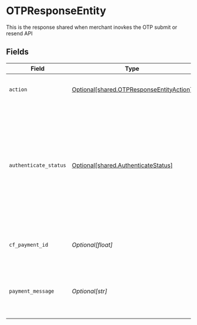 # OTPResponseEntity

This is the response shared when merchant inovkes the OTP submit or resend API


## Fields

| Field                                                                                                                                                                         | Type                                                                                                                                                                          | Required                                                                                                                                                                      | Description                                                                                                                                                                   |
| ----------------------------------------------------------------------------------------------------------------------------------------------------------------------------- | ----------------------------------------------------------------------------------------------------------------------------------------------------------------------------- | ----------------------------------------------------------------------------------------------------------------------------------------------------------------------------- | ----------------------------------------------------------------------------------------------------------------------------------------------------------------------------- |
| `action`                                                                                                                                                                      | [Optional[shared.OTPResponseEntityAction]](../../models/shared/otpresponseentityaction.md)                                                                                    | :heavy_minus_sign:                                                                                                                                                            | The action that was invoked for this request.                                                                                                                                 |
| `authenticate_status`                                                                                                                                                         | [Optional[shared.AuthenticateStatus]](../../models/shared/authenticatestatus.md)                                                                                              | :heavy_minus_sign:                                                                                                                                                            | Status of the is action. Will be either failed or successful. If the action is successful, you should still call the authorization status to verify the final payment status. |
| `cf_payment_id`                                                                                                                                                               | *Optional[float]*                                                                                                                                                             | :heavy_minus_sign:                                                                                                                                                            | The payment id for which this request was sent                                                                                                                                |
| `payment_message`                                                                                                                                                             | *Optional[str]*                                                                                                                                                               | :heavy_minus_sign:                                                                                                                                                            | Human readable message which describes the status in more detail                                                                                                              |
